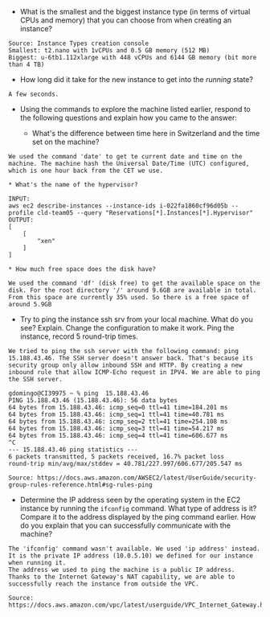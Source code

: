 * What is the smallest and the biggest instance type (in terms of
  virtual CPUs and memory) that you can choose from when creating an
  instance?

```
Source: Instance Types creation console
Smallest: t2.nano with 1vCPUs and 0.5 GB memory (512 MB) 
Biggest: u-6tb1.112xlarge with 448 vCPUs and 6144 GB memory (bit more than 4 TB)
```

* How long did it take for the new instance to get into the _running_
  state?

```
A few seconds.
```

* Using the commands to explore the machine listed earlier, respond to
  the following questions and explain how you came to the answer:

    * What's the difference between time here in Switzerland and the time set on
      the machine?
```
We used the command 'date' to get te current date and time on the machine. The machine hash the Universal Date/Time (UTC) configured, which is one hour back from the CET we use.
```

    * What's the name of the hypervisor?
```
INPUT:
aws ec2 describe-instances --instance-ids i-022fa1860cf96d05b --profile cld-team05 --query "Reservations[*].Instances[*].Hypervisor"
OUTPUT:
[
    [
        "xen"
    ]
]
```

    * How much free space does the disk have?
```
We used the command 'df' (disk free) to get the available space on the disk. For the root directory '/' around 9.6GB are available in total. From this space are currently 35% used. So there is a free space of around 5.9GB
```


* Try to ping the instance ssh srv from your local machine. What do you see?
  Explain. Change the configuration to make it work. Ping the
  instance, record 5 round-trip times.

```
We tried to ping the ssh server with the following command: ping 15.188.43.46. The SSH server doesn't answer back. That's because its security group only allow inbound SSH and HTTP. By creating a new inbound rule that allow ICMP-Echo request in IPV4. We are able to ping the SSH server.

gdomingo@CI39975 ~ % ping  15.188.43.46
PING 15.188.43.46 (15.188.43.46): 56 data bytes
64 bytes from 15.188.43.46: icmp_seq=0 ttl=41 time=184.201 ms
64 bytes from 15.188.43.46: icmp_seq=1 ttl=41 time=40.781 ms
64 bytes from 15.188.43.46: icmp_seq=2 ttl=41 time=254.108 ms
64 bytes from 15.188.43.46: icmp_seq=3 ttl=41 time=54.217 ms
64 bytes from 15.188.43.46: icmp_seq=4 ttl=41 time=606.677 ms
^C
--- 15.188.43.46 ping statistics ---
6 packets transmitted, 5 packets received, 16.7% packet loss
round-trip min/avg/max/stddev = 40.781/227.997/606.677/205.547 ms

Source: https://docs.aws.amazon.com/AWSEC2/latest/UserGuide/security-group-rules-reference.html#sg-rules-ping
```

* Determine the IP address seen by the operating system in the EC2
  instance by running the `ifconfig` command. What type of address
  is it? Compare it to the address displayed by the ping command
  earlier. How do you explain that you can successfully communicate
  with the machine?

```
The 'ifconfig' command wasn't available. We used 'ip address' instead.
It is the private IP address (10.0.5.10) we defined for our instance when running it.
The address we used to ping the machine is a public IP address.
Thanks to the Internet Gateway's NAT capability, we are able to successfully reach the instance from outside the VPC.

Source: https://docs.aws.amazon.com/vpc/latest/userguide/VPC_Internet_Gateway.html
```
